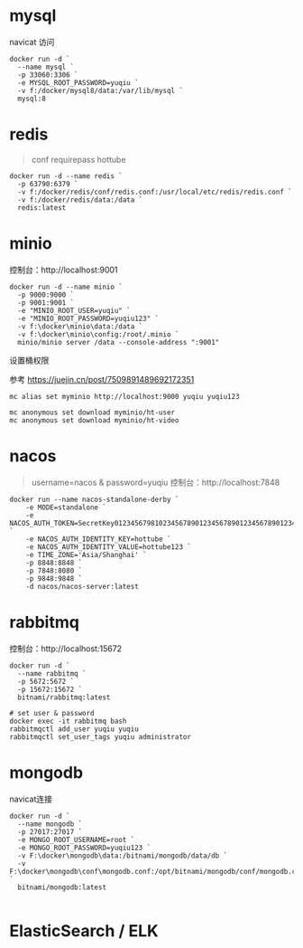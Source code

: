 # mysql

navicat 访问

```shell
docker run -d `
  --name mysql `
  -p 33060:3306 `
  -e MYSQL_ROOT_PASSWORD=yuqiu `
  -v f:/docker/mysql8/data:/var/lib/mysql `
  mysql:8

```

# redis

> conf requirepass hottube

```shell
docker run -d --name redis `
  -p 63790:6379 `
  -v f:/docker/redis/conf/redis.conf:/usr/local/etc/redis/redis.conf `
  -v f:/docker/redis/data:/data `
  redis:latest
```

# minio

控制台：http://localhost:9001

```shell
docker run -d --name minio `
  -p 9000:9000 `
  -p 9001:9001 `
  -e "MINIO_ROOT_USER=yuqiu" `
  -e "MINIO_ROOT_PASSWORD=yuqiu123" `
  -v f:\docker\minio\data:/data `
  -v f:\docker\minio\config:/root/.minio `
  minio/minio server /data --console-address ":9001"

```

设置桶权限 

参考 https://juejin.cn/post/7509891489692172351

```shell
mc alias set myminio http://localhost:9000 yuqiu yuqiu123

mc anonymous set download myminio/ht-user
mc anonymous set download myminio/ht-video

```

# nacos

> username=nacos & password=yuqiu
控制台：http://localhost:7848

```shell
docker run --name nacos-standalone-derby `
    -e MODE=standalone `
    -e NACOS_AUTH_TOKEN=SecretKey012345679810234567890123456789012345678901234567890123456789 `
    -e NACOS_AUTH_IDENTITY_KEY=hottube `
    -e NACOS_AUTH_IDENTITY_VALUE=hottube123 `
    -e TIME_ZONE='Asia/Shanghai' `
    -p 8848:8848 `
    -p 7848:8080 `
    -p 9848:9848 `
    -d nacos/nacos-server:latest

```

# rabbitmq

控制台：http://localhost:15672

```shell
docker run -d `
  --name rabbitmq `
  -p 5672:5672 `
  -p 15672:15672 `
  bitnami/rabbitmq:latest

# set user & password
docker exec -it rabbitmq bash
rabbitmqctl add_user yuqiu yuqiu
rabbitmqctl set_user_tags yuqiu administrator

```

# mongodb

navicat连接

```shell
docker run -d `
  --name mongodb `
  -p 27017:27017 `
  -e MONGO_ROOT_USERNAME=root `
  -e MONGO_ROOT_PASSWORD=yuqiu123 `
  -v F:\docker\mongodb\data:/bitnami/mongodb/data/db `
  -v F:\docker\mongodb\conf\mongodb.conf:/opt/bitnami/mongodb/conf/mongodb.conf `
  bitnami/mongodb:latest
  
```

# ElasticSearch / ELK

```shell

```
